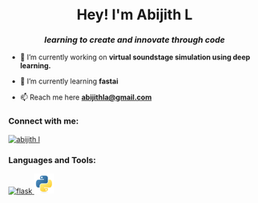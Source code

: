 <h1 align="center">Hey! I'm Abijith L</h1>
<h3 align="center"><b><i>learning to create and innovate through code</i></b></h3>

- 🔭 I’m currently working on **virtual soundstage simulation using deep learning.**

- 🌱 I’m currently learning **fastai**

- 📫 Reach me here **abijithla@gmail.com**

<h3 align="left">Connect with me:</h3>
<p align="left">
<a href="https://linkedin.com/in/abijith-l-3476a0215/" target="blank"><img align="center" src="https://raw.githubusercontent.com/rahuldkjain/github-profile-readme-generator/master/src/images/icons/Social/linked-in-alt.svg" alt="abijith l" height="30" width="40" /></a>
</p>

<h3 align="left">Languages and Tools:</h3>
<p align="left"> <a href="https://flask.palletsprojects.com/" target="_blank" rel="noreferrer"> <img src="https://www.vectorlogo.zone/logos/pocoo_flask/pocoo_flask-icon.svg" alt="flask" width="40" height="40"/> </a> <a href="https://www.python.org" target="_blank" rel="noreferrer"> <img src="https://raw.githubusercontent.com/devicons/devicon/master/icons/python/python-original.svg" alt="python" width="40" height="40"/> </a> </p>

